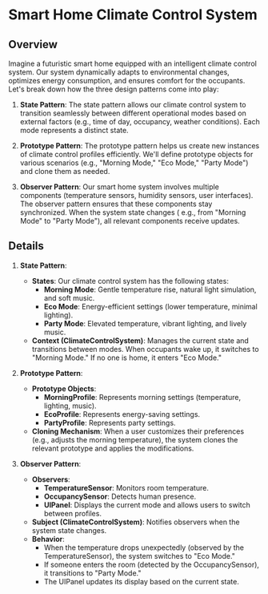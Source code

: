# Smart Home Climate Control System

## Overview

Imagine a futuristic smart home equipped with an intelligent climate control system. Our system dynamically adapts to
environmental changes, optimizes energy consumption, and ensures comfort for the occupants. Let's break down how the
three design patterns come into play:

1. **State Pattern**: The state pattern allows our climate control system to transition seamlessly between different
   operational modes based on external factors (e.g., time of day, occupancy, weather conditions). Each mode represents
   a distinct state.

2. **Prototype Pattern**: The prototype pattern helps us create new instances of climate control profiles efficiently.
   We'll define prototype objects for various scenarios (e.g., "Morning Mode," "Eco Mode," "Party Mode") and clone them
   as needed.

3. **Observer Pattern**: Our smart home system involves multiple components (temperature sensors, humidity sensors, user
   interfaces). The observer pattern ensures that these components stay synchronized. When the system state changes (
   e.g., from "Morning Mode" to "Party Mode"), all relevant components receive updates.

## Details

1. **State Pattern**:
    - **States**: Our climate control system has the following states:
        - **Morning Mode**: Gentle temperature rise, natural light simulation, and soft music.
        - **Eco Mode**: Energy-efficient settings (lower temperature, minimal lighting).
        - **Party Mode**: Elevated temperature, vibrant lighting, and lively music.
    - **Context (ClimateControlSystem)**: Manages the current state and transitions between modes. When occupants wake
      up, it switches to "Morning Mode." If no one is home, it enters "Eco Mode."

2. **Prototype Pattern**:
    - **Prototype Objects**:
        - **MorningProfile**: Represents morning settings (temperature, lighting, music).
        - **EcoProfile**: Represents energy-saving settings.
        - **PartyProfile**: Represents party settings.
    - **Cloning Mechanism**: When a user customizes their preferences (e.g., adjusts the morning temperature), the
      system clones the relevant prototype and applies the modifications.

3. **Observer Pattern**:
    - **Observers**:
        - **TemperatureSensor**: Monitors room temperature.
        - **OccupancySensor**: Detects human presence.
        - **UIPanel**: Displays the current mode and allows users to switch between profiles.
    - **Subject (ClimateControlSystem)**: Notifies observers when the system state changes.
    - **Behavior**:
        - When the temperature drops unexpectedly (observed by the TemperatureSensor), the system switches to "Eco
          Mode."
        - If someone enters the room (detected by the OccupancySensor), it transitions to "Party Mode."
        - The UIPanel updates its display based on the current state.
